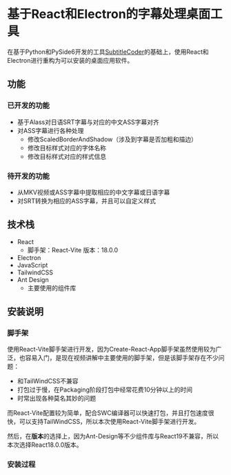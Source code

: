 # 基于React和Electron的字幕处理桌面工具
在基于Python和PySide6开发的工具[SubtitleCoder](https://github.com/liuweixu/SubtitleCoder)的基础上，使用React和Electron进行重构为可以安装的桌面应用软件。

## 功能
### 已开发的功能
- 基于Alass对日语SRT字幕与对应的中文ASS字幕对齐
- 对ASS字幕进行各种处理
  - 修改ScaledBorderAndShadow（涉及到字幕是否加粗和描边）
  - 修改目标样式对应的字体名称
  - 修改目标样式对应的样式信息
### 待开发的功能
- 从MKV视频或ASS字幕中提取相应的中文字幕或日语字幕
- 对SRT转换为相应的ASS字幕，并且可以自定义样式

## 技术栈
- React
  - 脚手架：React-Vite 版本：18.0.0
- Electron
- JavaScript
- TailwindCSS
- Ant Design
  - 主要使用的组件库

## 安装说明
### 脚手架
使用React-Vite脚手架进行开发，因为Create-React-App脚手架虽然使用较为广泛，也容易入门，是现在视频讲解中主要使用的脚手架，但是该脚手架存在不少问题：
- 和TailWindCSS不兼容
- 打包过于慢，在Packaging阶段打包中经常花费10分钟以上的时间
- 时常出现各种莫名其妙的问题

而React-Vite配置较为简单，配合SWC编译器可以快速打包，并且打包速度很快，可以支持TailWindCSS，所以本次使用React-Vite脚手架进行开发。

然后，在**版本**的选择上，因为Ant-Design等不少组件库与React19不兼容，所以本次选择React18.0.0版本。

### 安装过程

